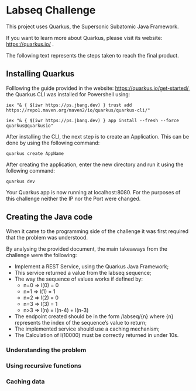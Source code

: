 # Labseq Challenge

This project uses Quarkus, the Supersonic Subatomic Java Framework.

If you want to learn more about Quarkus, please visit its website: https://quarkus.io/ .

The following text represents the steps taken to reach the final product.

## Installing Quarkus

Folllowing the guide provided in the website: https://quarkus.io/get-started/, the Quarkus CLI was installed for Powershell using:

```shell script
iex "& { $(iwr https://ps.jbang.dev) } trust add https://repo1.maven.org/maven2/io/quarkus/quarkus-cli/"
```

```shell script
iex "& { $(iwr https://ps.jbang.dev) } app install --fresh --force quarkus@quarkusio"
```

After installing the CLI, the next step is to create an Application. This can be done by using the following command:

```shell script
quarkus create AppName
```

After creating the application, enter the new directory and run it using the following command:

```shell script
quarkus dev
```

Your Quarkus app is now running at localhost:8080. For the purposes of this challenge neither the IP nor the Port were changed.

## Creating the Java code

When it came to the programming side of the challenge it was first required that the problem was understood.

By analysing the provided document, the main takeaways from the challenge were the following:
- Implement a REST Service, using the Quarkus Java Framework;
- This service returned a value from the labseq sequence;
- The way the sequence of values works if defined by:
    - n=0 => l(0) = 0 
    - n=1 => l(1) = 1 
    - n=2 => l(2) = 0 
    - n=3 => l(3) = 1 
    - n>3 => l(n) = l(n-4) + l(n-3)
- The endpoint created should be in the form <baseurl>/labseq/{n} where {n} represents the index of the sequence’s value to return;
- The implemented service should use a caching mechanism;
- The Calculation of l(10000) must be correctly returned in under 10s.

### Understanding the problem

### Using recursive functions


### Caching data
